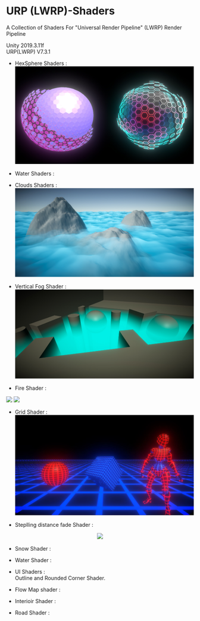 # URP (LWRP)-Shaders
A Collection of Shaders For "Universal Render Pipeline" (LWRP) Render Pipeline

Unity 2019.3.11f<br>
URP(LWRP) V7.3.1

- HexSphere Shaders :
![Spheres](Assets/Preview/spheres.jpg)

- Water Shaders :

- Clouds Shaders :
![Clouds](Assets/Preview/Clouds.jpg)

- Vertical Fog Shader :
![Fog](Assets/Preview/Fog.jpg)

- Fire Shader :<br>
<p align="left">
  <img src="Assets/Preview/gifFire480p.gif" width="425" />
  <img src="Assets/Preview/blueFire.gif" width="425" /> 
</p>

- Grid Shader :
![Grid](Assets/Preview/grid.JPG)

- Steplling distance fade Shader :
<p align="center">
	<img src="Assets/Preview/fade1.gif"/>
</p>

- Snow Shader :

- Water Shader :

- UI Shaders :<br>
	 Outline and Rounded Corner Shader.

- Flow Map shader :

- Interioir Shader :

- Road Shader :
